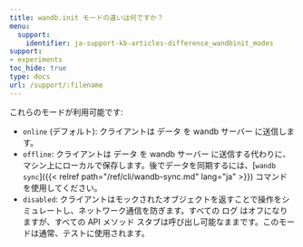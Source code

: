 ```yaml
---
title: wandb.init モードの違いは何ですか？
menu:
  support:
    identifier: ja-support-kb-articles-difference_wandbinit_modes
support:
- experiments
toc_hide: true
type: docs
url: /support/:filename
---
```


これらのモードが利用可能です:

* `online` (デフォルト): クライアントは データ を wandb サーバー に送信します。
* `offline`: クライアントは データ を wandb サーバー に送信する代わりに、マシン上にローカルで保存します。後でデータを同期するには、[`wandb sync`]({{< relref path="/ref/cli/wandb-sync.md" lang="ja" >}}) コマンド を使用してください。
* `disabled`: クライアントはモックされたオブジェクトを返すことで操作をシミュレートし、ネットワーク通信を防ぎます。すべての ログ はオフになりますが、すべての API メソッド スタブは呼び出し可能なままです。このモードは通常、テストに使用されます。